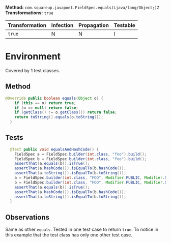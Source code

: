 
**Method:** `com.squareup.javapoet.FieldSpec.equals(Ljava/lang/Object;)Z`
**Transformations:** `true`

| Transformation | Infection | Propagation | Testable |
|----------------|-----------|-------------|----------|
| `true`         | N         | N           | I        |


# Environment

Covered by 1 test classes.

## Method

```Java
@Override public boolean equals(Object o) {
    if (this == o) return true;
    if (o == null) return false;
    if (getClass() != o.getClass()) return false;
    return toString().equals(o.toString());
  }
```

## Tests

```Java
  @Test public void equalsAndHashCode() {
    FieldSpec a = FieldSpec.builder(int.class, "foo").build();
    FieldSpec b = FieldSpec.builder(int.class, "foo").build();
    assertThat(a.equals(b)).isTrue();
    assertThat(a.hashCode()).isEqualTo(b.hashCode());
    assertThat(a.toString()).isEqualTo(b.toString());
    a = FieldSpec.builder(int.class, "FOO", Modifier.PUBLIC, Modifier.STATIC).build();
    b = FieldSpec.builder(int.class, "FOO", Modifier.PUBLIC, Modifier.STATIC).build();
    assertThat(a.equals(b)).isTrue();
    assertThat(a.hashCode()).isEqualTo(b.hashCode());
    assertThat(a.toString()).isEqualTo(b.toString());
  }
```

## Observations

Same as other `equals`. Tested in one test case to return `true`. To notice in this example that the test class has only one other test case.
